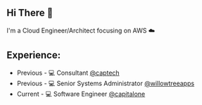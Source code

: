 ## Hi There :wave:

I'm a Cloud Engineer/Architect focusing on AWS :cloud:

## Experience:
- Previous - :computer: Consultant [@captech](https://twitter.com/CapTechListens)
- Previous - :computer: Senior Systems Administrator [@willowtreeapps](https://twitter.com/willowtreeapps)
- Current - :computer: Software Engineer [@capitalone](https://twitter.com/CapitalOne)
